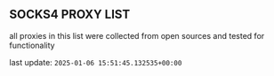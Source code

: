 ## SOCKS4 PROXY LIST

all proxies in this list were collected from open sources and tested for functionality

last update: `2025-01-06 15:51:45.132535+00:00`